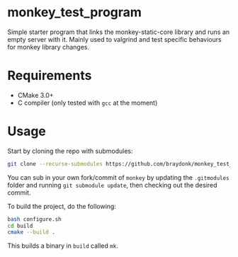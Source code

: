 # monkey_test_program

Simple starter program that links the monkey-static-core library and runs an empty server with it. Mainly used to valgrind and test specific behaviours for monkey library changes.

# Requirements 
* CMake 3.0+
* C compiler (only tested with `gcc` at the moment)

# Usage

Start by cloning the repo with submodules:
```bash
git clone --recurse-submodules https://github.com/braydonk/monkey_test_program.git
```

You can sub in your own fork/commit of `monkey` by updating the `.gitmodules` folder and running `git submodule update`, then checking out the desired commit.

To build the project, do the following:

```bash
bash configure.sh
cd build
cmake --build .
```

This builds a binary in `build` called `mk`.